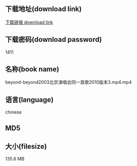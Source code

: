## 下载地址(download link)
[下载链接 download link](https://voluble-croquembouche-d321dc.netlify.app/?s=beyond-beyond2003%E5%8C%97%E4%BA%AC%E6%BC%94%E5%94%B1%E4%BC%9A%E5%90%8C%E4%B8%80%E9%A6%96%E6%AD%8C2010%E7%89%88%E6%9C%AC3.mp4)

## 下载密码(download password)
1411

## 名称(book name)
beyond-beyond2003北京演唱会同一首歌2010版本3.mp4.mp4

## 语言(language)
chinese

## MD5


## 大小(filesize)
135.6 MB

